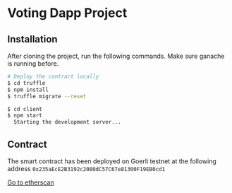 # Voting Dapp Project

## Installation

After cloning the project, run the following commands. Make sure ganache is running before.

```sh
# Deploy the contract locally
$ cd truffle
$ npm install
$ truffle migrate --reset
```

```sh
$ cd client
$ npm start
  Starting the development server...
```

## Contract

The smart contract has been deployed on Goerli testnet at the following address
`0x235aEcE2B3192c2080dC57C67e81300F19EB0cd1`

[Go to etherscan](https://goerli.etherscan.io/address/0x235aEcE2B3192c2080dC57C67e81300F19EB0cd1)
